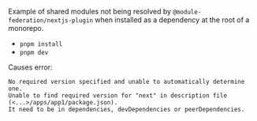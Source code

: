 Example of shared modules not being resolved by `@module-federation/nextjs-plugin` when installed as a dependency at the root of a monorepo.

- `pnpm install`
- `pnpm dev`

Causes error:

```
No required version specified and unable to automatically determine one.
Unable to find required version for "next" in description file (<...>/apps/app1/package.json).
It need to be in dependencies, devDependencies or peerDependencies.
```
